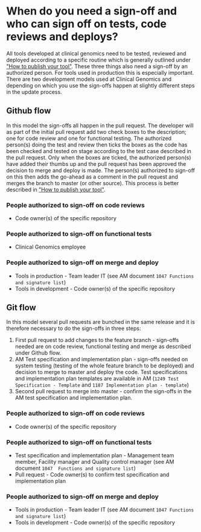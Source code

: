 # When do you need a sign-off and who can sign off on tests, code reviews and deploys?


All tools developed at clinical genomics need to be tested, reviewed and deployed according to a specific routine which is generally outlined under ["How to publish your tool"][prod]. These three things also need a sign-off by an authorized person. For tools used in production this is especially important. There are two development models used at Clinical Genomics and depending on which you use the sign-offs happen at slightly different steps in the update process.

## Github flow
In this model the sign-offs all happen in the pull request. The developer will as part of the initial pull request add two check boxes to the description; one for code review and one for functional testing. The authorized person(s) doing the test and review then ticks the boxes as the code has been checked and tested on stage according to the test case described in the pull request. Only when the boxes are ticked, the authorized person(s) have added their thumbs up and the pull request has been approved the decision to merge and deploy is made. The person(s) authorized to sign-off on this then adds the go-ahead as a comment in the pull request and merges the branch to master (or other source). This process is better described in ["How to publish your tool"][prod].

### People authorized to sign-off on code reviews
* Code owner(s) of the specific repository

### People authorized to sign-off on functional tests
* Clinical Genomics employee

### People authorized to sign-off on merge and deploy
* Tools in production - Team leader IT (see AM document `1047 Functions and signature list`)
* Tools in development - Code owner(s) of the specific repository

## Git flow
In this model several pull requests are bunched in the same release and it is therefore necessary to do the sign-offs in three steps:

1. First pull request to add changes to the feature branch - sign-offs needed are on code review, functional testing and merge as described under Github flow.
2. AM Test specification and implementation plan - sign-offs needed on system testing (testing of the whole feature branch to be deployed) and decision to merge to master and deploy the code. Test specifications and implementation plan templates are available in AM (`1249 Test Specification - Template` and `1187 Implementation plan - template`)
3. Second pull request to merge into master - confirm the sign-offs in the AM test specification and implementation plan.

### People authorized to sign-off on code reviews
* Code owner(s) of the specific repository

### People authorized to sign-off on functional tests
* Test specification and implementation plan - Management team member, Facility manager and Quality control manager (see AM document `1047  Functions and signature list`)
* Pull request - Code owner(s) to confirm test specification and implementation plan

### People authorized to sign-off on merge and deploy
* Tools in production - Team leader IT (see AM document `1047 Functions and signature list`)
* Tools in development - Code owner(s) of the specific repository

[prod]: prod.md
